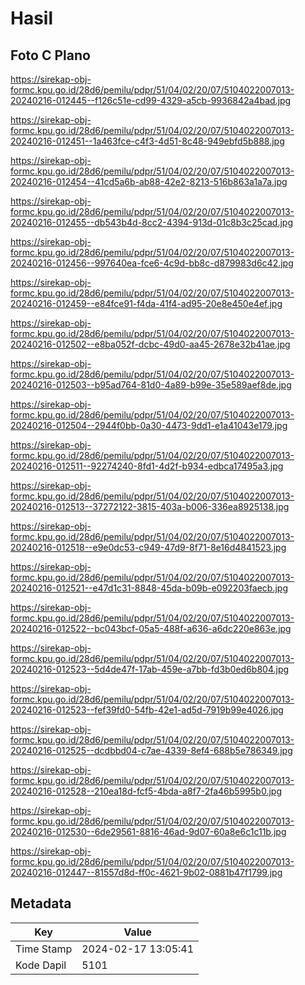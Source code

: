 # Hasil

## Foto C Plano

https://sirekap-obj-formc.kpu.go.id/28d6/pemilu/pdpr/51/04/02/20/07/5104022007013-20240216-012445--f126c51e-cd99-4329-a5cb-9936842a4bad.jpg

https://sirekap-obj-formc.kpu.go.id/28d6/pemilu/pdpr/51/04/02/20/07/5104022007013-20240216-012451--1a463fce-c4f3-4d51-8c48-949ebfd5b888.jpg

https://sirekap-obj-formc.kpu.go.id/28d6/pemilu/pdpr/51/04/02/20/07/5104022007013-20240216-012454--41cd5a6b-ab88-42e2-8213-516b863a1a7a.jpg

https://sirekap-obj-formc.kpu.go.id/28d6/pemilu/pdpr/51/04/02/20/07/5104022007013-20240216-012455--db543b4d-8cc2-4394-913d-01c8b3c25cad.jpg

https://sirekap-obj-formc.kpu.go.id/28d6/pemilu/pdpr/51/04/02/20/07/5104022007013-20240216-012456--997640ea-fce6-4c9d-bb8c-d879983d6c42.jpg

https://sirekap-obj-formc.kpu.go.id/28d6/pemilu/pdpr/51/04/02/20/07/5104022007013-20240216-012459--e84fce91-f4da-41f4-ad95-20e8e450e4ef.jpg

https://sirekap-obj-formc.kpu.go.id/28d6/pemilu/pdpr/51/04/02/20/07/5104022007013-20240216-012502--e8ba052f-dcbc-49d0-aa45-2678e32b41ae.jpg

https://sirekap-obj-formc.kpu.go.id/28d6/pemilu/pdpr/51/04/02/20/07/5104022007013-20240216-012503--b95ad764-81d0-4a89-b99e-35e589aef8de.jpg

https://sirekap-obj-formc.kpu.go.id/28d6/pemilu/pdpr/51/04/02/20/07/5104022007013-20240216-012504--2944f0bb-0a30-4473-9dd1-e1a41043e179.jpg

https://sirekap-obj-formc.kpu.go.id/28d6/pemilu/pdpr/51/04/02/20/07/5104022007013-20240216-012511--92274240-8fd1-4d2f-b934-edbca17495a3.jpg

https://sirekap-obj-formc.kpu.go.id/28d6/pemilu/pdpr/51/04/02/20/07/5104022007013-20240216-012513--37272122-3815-403a-b006-336ea8925138.jpg

https://sirekap-obj-formc.kpu.go.id/28d6/pemilu/pdpr/51/04/02/20/07/5104022007013-20240216-012518--e9e0dc53-c949-47d9-8f71-8e16d4841523.jpg

https://sirekap-obj-formc.kpu.go.id/28d6/pemilu/pdpr/51/04/02/20/07/5104022007013-20240216-012521--e47d1c31-8848-45da-b09b-e092203faecb.jpg

https://sirekap-obj-formc.kpu.go.id/28d6/pemilu/pdpr/51/04/02/20/07/5104022007013-20240216-012522--bc043bcf-05a5-488f-a636-a6dc220e863e.jpg

https://sirekap-obj-formc.kpu.go.id/28d6/pemilu/pdpr/51/04/02/20/07/5104022007013-20240216-012523--5d4de47f-17ab-459e-a7bb-fd3b0ed6b804.jpg

https://sirekap-obj-formc.kpu.go.id/28d6/pemilu/pdpr/51/04/02/20/07/5104022007013-20240216-012523--fef39fd0-54fb-42e1-ad5d-7919b99e4026.jpg

https://sirekap-obj-formc.kpu.go.id/28d6/pemilu/pdpr/51/04/02/20/07/5104022007013-20240216-012525--dcdbbd04-c7ae-4339-8ef4-688b5e786349.jpg

https://sirekap-obj-formc.kpu.go.id/28d6/pemilu/pdpr/51/04/02/20/07/5104022007013-20240216-012528--210ea18d-fcf5-4bda-a8f7-2fa46b5995b0.jpg

https://sirekap-obj-formc.kpu.go.id/28d6/pemilu/pdpr/51/04/02/20/07/5104022007013-20240216-012530--6de29561-8816-46ad-9d07-60a8e6c1c11b.jpg

https://sirekap-obj-formc.kpu.go.id/28d6/pemilu/pdpr/51/04/02/20/07/5104022007013-20240216-012447--81557d8d-ff0c-4621-9b02-0881b47f1799.jpg


## Metadata

| Key        | Value               |
| ---------- | ------------------- |
| Time Stamp | 2024-02-17 13:05:41 |
| Kode Dapil | 5101                |



